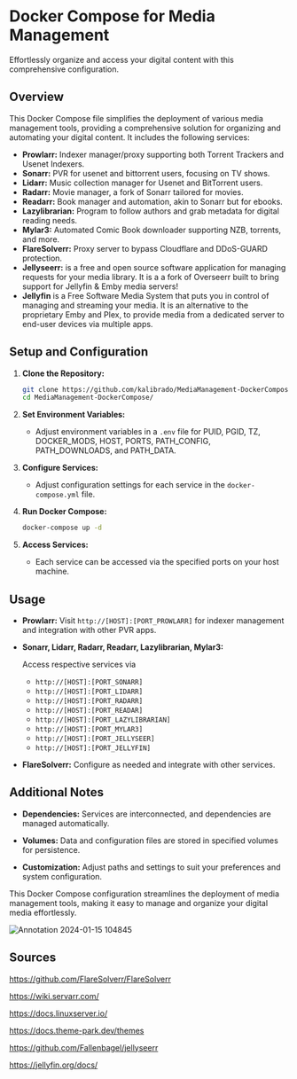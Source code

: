 # Docker Compose for Media Management

 Effortlessly organize and access your digital content with this comprehensive configuration.


## Overview

This Docker Compose file simplifies the deployment of various media management tools, providing a comprehensive solution for organizing and automating your digital content. It includes the following services:

- **Prowlarr:** Indexer manager/proxy supporting both Torrent Trackers and Usenet Indexers.
- **Sonarr:** PVR for usenet and bittorrent users, focusing on TV shows.
- **Lidarr:** Music collection manager for Usenet and BitTorrent users.
- **Radarr:** Movie manager, a fork of Sonarr tailored for movies.
- **Readarr:** Book manager and automation, akin to Sonarr but for ebooks.
- **Lazylibrarian:** Program to follow authors and grab metadata for digital reading needs.
- **Mylar3:** Automated Comic Book downloader supporting NZB, torrents, and more.
- **FlareSolverr:** Proxy server to bypass Cloudflare and DDoS-GUARD protection.
- **Jellyseerr:** is a free and open source software application for managing requests for your media library. It is a a fork of Overseerr built to bring support for Jellyfin & Emby media servers!
- **Jellyfin** is a Free Software Media System that puts you in control of managing and streaming your media. It is an alternative to the proprietary Emby and Plex, to provide media from a dedicated server to end-user devices via multiple apps.

## Setup and Configuration

1. **Clone the Repository:**
    ```bash
    git clone https://github.com/kalibrado/MediaManagement-DockerCompose.git
    cd MediaManagement-DockerCompose/
    ```

2. **Set Environment Variables:**
    - Adjust environment variables in a `.env` file for PUID, PGID, TZ, DOCKER_MODS, HOST, PORTS, PATH_CONFIG, PATH_DOWNLOADS, and PATH_DATA.

3. **Configure Services:**
    - Adjust configuration settings for each service in the `docker-compose.yml` file.

4. **Run Docker Compose:**
    ```bash
    docker-compose up -d
    ```

5. **Access Services:**
    - Each service can be accessed via the specified ports on your host machine.

## Usage

- **Prowlarr:** Visit `http://[HOST]:[PORT_PROWLARR]` for indexer management and integration with other PVR apps.

- **Sonarr, Lidarr, Radarr, Readarr, Lazylibrarian, Mylar3:**

    Access respective services via
    - `http://[HOST]:[PORT_SONARR]`
    - `http://[HOST]:[PORT_LIDARR]`
    - `http://[HOST]:[PORT_RADARR]`
    - `http://[HOST]:[PORT_READAR]`
    - `http://[HOST]:[PORT_LAZYLIBRARIAN]`
    - `http://[HOST]:[PORT_MYLAR3]`
    - `http://[HOST]:[PORT_JELLYSEER]`
    - `http://[HOST]:[PORT_JELLYFIN]`

- **FlareSolverr:** Configure as needed and integrate with other services.

## Additional Notes

- **Dependencies:** Services are interconnected, and dependencies are managed automatically.

- **Volumes:** Data and configuration files are stored in specified volumes for persistence.

- **Customization:** Adjust paths and settings to suit your preferences and system configuration.

This Docker Compose configuration streamlines the deployment of media management tools, making it easy to manage and organize your digital media effortlessly.

![Annotation 2024-01-15 104845](https://github.com/kalibrado/MediaManagement-DockerCompose/assets/51781584/20957419-67e4-4339-8ee2-c2f2cea4422a)


## Sources

https://github.com/FlareSolverr/FlareSolverr

https://wiki.servarr.com/

https://docs.linuxserver.io/

https://docs.theme-park.dev/themes

https://github.com/Fallenbagel/jellyseerr

https://jellyfin.org/docs/
